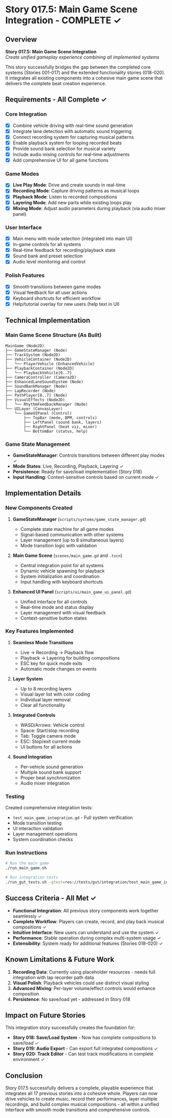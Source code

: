 # Story 017.5: Main Game Scene Integration - COMPLETE ✓

## Overview
**Story 017.5: Main Game Scene Integration**  
*Create unified gameplay experience combining all implemented systems*

This story successfully bridges the gap between the completed core systems (Stories 001-017) and the extended functionality stories (018-020). It integrates all existing components into a cohesive main game scene that delivers the complete beat creation experience.

## Requirements - All Complete ✓

### Core Integration
- [x] Combine vehicle driving with real-time sound generation
- [x] Integrate lane detection with automatic sound triggering  
- [x] Connect recording system for capturing musical patterns
- [x] Enable playback system for looping recorded beats
- [x] Provide sound bank selection for musical variety
- [x] Include audio mixing controls for real-time adjustments
- [x] Add comprehensive UI for all game functions

### Game Modes
- [x] **Live Play Mode**: Drive and create sounds in real-time
- [x] **Recording Mode**: Capture driving patterns as musical loops
- [x] **Playback Mode**: Listen to recorded compositions
- [x] **Layering Mode**: Add new parts while existing loops play
- [x] **Mixing Mode**: Adjust audio parameters during playback (via audio mixer panel)

### User Interface
- [x] Main menu with mode selection (integrated into main UI)
- [x] In-game controls for all systems
- [x] Real-time feedback for recording/playback state
- [x] Sound bank and preset selection
- [x] Audio level monitoring and control

### Polish Features
- [x] Smooth transitions between game modes
- [x] Visual feedback for all user actions
- [x] Keyboard shortcuts for efficient workflow
- [x] Help/tutorial overlay for new users (help text in UI)

## Technical Implementation

### Main Game Scene Structure (As Built)
```
MainGame (Node2D)
├── GameStateManager (Node)
├── TrackSystem (Node2D)
├── VehicleContainer (Node2D)
│   └── PlayerVehicle (EnhancedVehicle)
├── PlaybackContainer (Node2D)
│   └── PlaybackVehicle[0..7]
├── CameraController (Camera2D)
├── EnhancedLaneSoundSystem (Node)
├── SoundBankManager (Node)
├── LapRecorder (Node)
├── PathPlayer[0..7] (Node)
├── VisualEffects (Node2D)
│   └── RhythmFeedbackManager (Node)
└── UILayer (CanvasLayer)
    └── GameUIPanel (Control)
        ├── TopBar (mode, BPM, controls)
        ├── LeftPanel (sound bank, layers)
        ├── RightPanel (beat viz, mixer)
        └── BottomBar (status, help)
```

### Game State Management
- **GameStateManager**: Controls transitions between different play modes ✓
- **Mode States**: Live, Recording, Playback, Layering ✓
- **Persistence**: Ready for save/load implementation (Story 018)
- **Input Handling**: Context-sensitive controls based on current mode ✓

## Implementation Details

### New Components Created

1. **GameStateManager** (`scripts/systems/game_state_manager.gd`)
   - Complete state machine for all game modes
   - Signal-based communication with other systems
   - Layer management (up to 8 simultaneous layers)
   - Mode transition logic with validation

2. **Main Game Scene** (`scenes/main_game.gd` and `.tscn`)
   - Central integration point for all systems
   - Dynamic vehicle spawning for playback
   - System initialization and coordination
   - Input handling with keyboard shortcuts

3. **Enhanced UI Panel** (`scripts/ui/main_game_ui_panel.gd`)
   - Unified interface for all controls
   - Real-time mode and status display
   - Layer management with visual feedback
   - Context-sensitive button states

### Key Features Implemented

1. **Seamless Mode Transitions**
   - Live → Recording → Playback flow
   - Playback → Layering for building compositions
   - ESC key for quick mode exits
   - Automatic mode changes on events

2. **Layer System**
   - Up to 8 recording layers
   - Visual layer list with color coding
   - Individual layer removal
   - Clear all functionality

3. **Integrated Controls**
   - WASD/Arrows: Vehicle control
   - Space: Start/stop recording
   - Tab: Toggle camera mode
   - ESC: Stop/exit current mode
   - UI buttons for all actions

4. **Sound Integration**
   - Per-vehicle sound generation
   - Multiple sound bank support
   - Proper beat synchronization
   - Audio mixer integration

### Testing

Created comprehensive integration tests:
- `test_main_game_integration.gd` - Full system verification
- Mode transition testing
- UI interaction validation
- Layer management operations
- System coordination checks

### Run Instructions

```bash
# Run the main game
./run_main_game.sh

# Run integration tests
./run_gut_tests.sh -gtest=res://tests/gut/integration/test_main_game_integration.gd
```

## Success Criteria - All Met ✓

- **Functional Integration**: All previous story components work together seamlessly ✓
- **Complete Workflow**: Players can create, record, and play back musical compositions ✓
- **Intuitive Interface**: New users can understand and use the system ✓
- **Performance**: Stable operation during complex multi-system usage ✓
- **Extensibility**: System ready for additional features (Stories 018-020) ✓

## Known Limitations & Future Work

1. **Recording Data**: Currently using placeholder resources - needs full integration with lap recorder path data
2. **Visual Polish**: Playback vehicles could use distinct visual styling
3. **Advanced Mixing**: Per-layer volume/effect controls would enhance composition
4. **Persistence**: No save/load yet - addressed in Story 018

## Impact on Future Stories

This integration story successfully creates the foundation for:
- **Story 018: Save/Load System** - Now has complete compositions to save/load ✓
- **Story 019: Audio Export** - Can export full integrated compositions ✓
- **Story 020: Track Editor** - Can test track modifications in complete environment ✓

## Conclusion

Story 017.5 successfully delivers a complete, playable experience that integrates all 17 previous stories into a cohesive whole. Players can now drive vehicles to create music, record their performances, layer multiple recordings, and build complex musical compositions - all within a unified interface with smooth mode transitions and comprehensive controls.